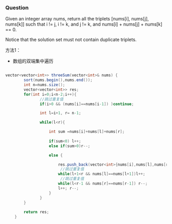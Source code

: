 ### Question
Given an integer array nums, return all the triplets [nums[i], nums[j], nums[k]] such that i != j, i != k, and j != k, and nums[i] + nums[j] + nums[k] == 0.

Notice that the solution set must not contain duplicate triplets.

方法1：
- 数组的双端集中遍历
```cs

vector<vector<int>> threeSum(vector<int>& nums) {
        sort(nums.begin(),nums.end());
        int n=nums.size();
        vector<vector<int>> res;
        for(int i=0;i<n-2;i++){
               //跳过重复值
               if(i>0 && (nums[i]==nums[i-1]) )continue;

               int l=i+1, r= n-1;

               while(l<r){

                   int sum =nums[i]+nums[l]+nums[r];
                   
                   if(sum<0) l++;
                   else if(sum>0)r--;

                   else {

                       res.push_back(vector<int>{nums[i],nums[l],nums[r]});
                        //跳过重复值
                       while(l+1<r && nums[l]==nums[l+1])l++;
                        //跳过重复值
                       while(l<r-1 && nums[r]==nums[r-1]) r--;
                       l++; r--;
                   }
               }
        }
       
        return res;
    }

```

